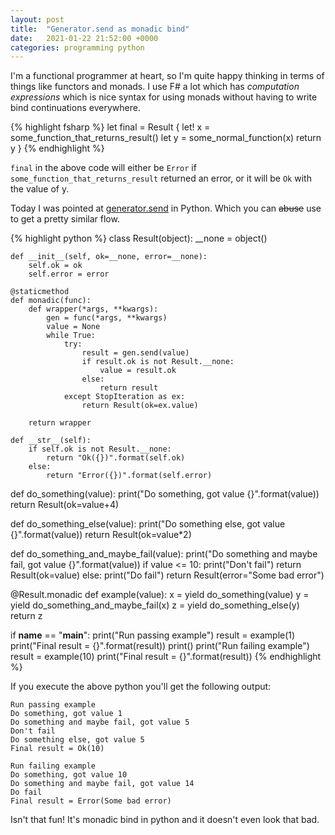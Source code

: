 ```yaml
---
layout: post
title:  "Generator.send as monadic bind"
date:   2021-01-22 21:52:00 +0000
categories: programming python
---
```


I'm a functional programmer at heart, so I'm quite happy thinking in terms of things like functors and monads.
I use F# a lot which has _computation expressions_ which is nice syntax for using monads without having to write bind continuations everywhere.

{% highlight fsharp %}
let final = Result {
    let! x = some_function_that_returns_result()
    let y = some_normal_function(x)
    return y
}
{% endhighlight %}

`final` in the above code will either be `Error` if `some_function_that_returns_result` returned an error, or it will be `Ok` with the value of y.

Today I was pointed at [generator.send](https://docs.python.org/3/reference/expressions.html#generator.send) in Python. Which you can ~~abuse~~ use to get a pretty similar flow.

{% highlight python %}
class Result(object):
    __none = object()

    def __init__(self, ok=__none, error=__none):
        self.ok = ok
        self.error = error

    @staticmethod
    def monadic(func):
        def wrapper(*args, **kwargs):
            gen = func(*args, **kwargs)
            value = None
            while True:
                try:
                    result = gen.send(value)
                    if result.ok is not Result.__none:
                        value = result.ok
                    else:
                        return result
                except StopIteration as ex:
                    return Result(ok=ex.value)

        return wrapper

    def __str__(self):
        if self.ok is not Result.__none:
            return "Ok({})".format(self.ok)
        else:
            return "Error({})".format(self.error)

def do_something(value):
    print("Do something, got value {}".format(value))
    return Result(ok=value+4)

def do_something_else(value):
    print("Do something else, got value {}".format(value))
    return Result(ok=value*2)

def do_something_and_maybe_fail(value):
    print("Do something and maybe fail, got value {}".format(value))
    if value <= 10:
        print("Don't fail")
        return Result(ok=value)
    else:
        print("Do fail")
        return Result(error="Some bad error")


@Result.monadic
def example(value):
    x = yield do_something(value)
    y = yield do_something_and_maybe_fail(x)
    z = yield do_something_else(y)
    return z

if __name__ == "__main__":
    print("Run passing example")
    result = example(1)
    print("Final result = {}".format(result))
    print()
    print("Run failing example")
    result = example(10)
    print("Final result = {}".format(result))
{% endhighlight %}

If you execute the above python you'll get the following output:
```
Run passing example
Do something, got value 1
Do something and maybe fail, got value 5
Don't fail
Do something else, got value 5
Final result = Ok(10)

Run failing example
Do something, got value 10
Do something and maybe fail, got value 14
Do fail
Final result = Error(Some bad error)
```

Isn't that fun! It's monadic bind in python and it doesn't even look that bad.